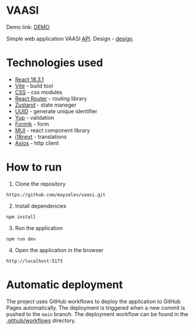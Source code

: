 # VAASI
Demo link: [DEMO](https://mayzelev.github.io/vaasi/)

Simple web application VAASI [API](https://api.exemple.com).
Design - [design](https://www.figma.com/design/yDV4HfG8e8ctpxGBbMmblc/VAASI-International-Group?node-id=263-1408&node-type=&t=wFSP002kpo7WoV3E-0).

# Technologies used

- [React 18.3.1](https://reactjs.org/)
- [Vite](https://vitejs.dev/) - build tool
- [CSS](https://create-react-app.dev/docs/adding-a-css-modules-stylesheet/) - css modules
- [React Router](https://reactrouter.com/) - routing library
- [Zustand](https://zustand-demo.pmnd.rs/) - state maneger
- [UUID](https://www.npmjs.com/package/uuid) - generate unique identifier
- [Yup](https://www.npmjs.com/package/yup) - validation
- [Formik](https://formik.org/) - form
- [MUI](https://mui.com/material-ui/getting-started/) - react component library
- [i18next](https://react.i18next.com/) - translations
- [Axios](https://react.i18next.com/) - http client


# How to run

1. Clone the repository
```
https://github.com/mayzelev/vaasi.git
```

2. Install dependencies
```
npm install
```

3. Run the application
```
npm run dev
```

4. Open the application in the browser
```
http://localhost:5173
```

# Automatic deployment
The project uses GitHub workflows to deploy the application to GitHub Pages automatically. 
The deployment is triggered when a new commit is pushed to the `main` branch. 
The deployment workflow can be found in the [.github/workflows](https://github.com/mayzelev/vaasi/tree/main/.github/workflows) directory.